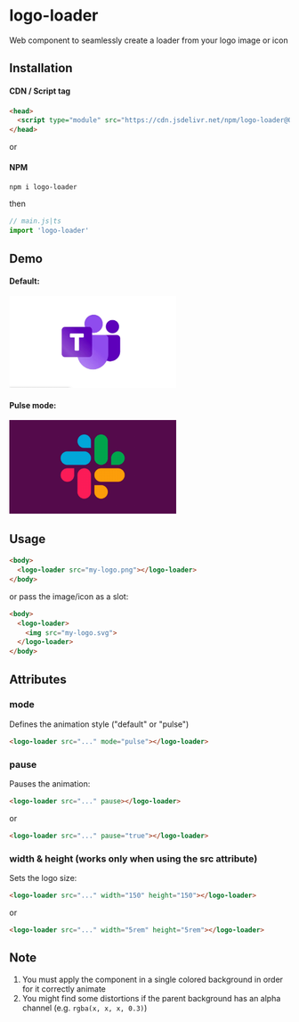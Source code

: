# logo-loader

Web component to seamlessly create a loader from your logo image or icon

## Installation

#### CDN / Script tag

```HTML
<head>
  <script type="module" src="https://cdn.jsdelivr.net/npm/logo-loader@0.1.0/dist/logoLoader.esm.min.js"></script>
</head>
```

or

#### NPM

```
npm i logo-loader
```

then

```JavaScript
// main.js|ts
import 'logo-loader'
```

## Demo

#### Default:

<img src="logo-loader-demo-default.gif" alt="Logo Loader Demo - Default Mode" width="300px" />

#### Pulse mode:

<img src="logo-loader-demo-pulse-mode.gif" alt="Logo Loader Demo - Pulse Mode" width="300px" />

## Usage

```HTML
<body>
  <logo-loader src="my-logo.png"></logo-loader>
</body>
```

or pass the image/icon as a slot:

```HTML
<body>
  <logo-loader>
    <img src="my-logo.svg">
  </logo-loader>
</body>
```

## Attributes

### mode

Defines the animation style ("default" or "pulse")

```HTML
<logo-loader src="..." mode="pulse"></logo-loader>
```

### pause

Pauses the animation:

```HTML
<logo-loader src="..." pause></logo-loader>
```

or

```HTML
<logo-loader src="..." pause="true"></logo-loader>
```

### width & height (works only when using the src attribute)

Sets the logo size:

```HTML
<logo-loader src="..." width="150" height="150"></logo-loader>
```

or

```HTML
<logo-loader src="..." width="5rem" height="5rem"></logo-loader>
```

## Note

1. You must apply the component in a single colored background in order for it correctly animate
2. You might find some distortions if the parent background has an alpha channel (e.g. `rgba(x, x, x, 0.3)`)